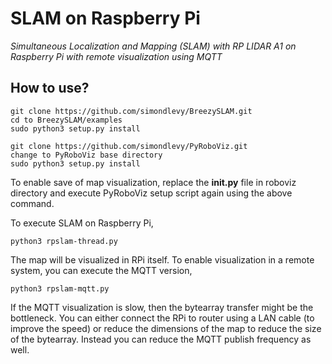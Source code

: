 # SLAM on Raspberry Pi

_Simultaneous Localization and Mapping (SLAM) with RP LIDAR A1 on Raspberry Pi with remote visualization using MQTT_



## How to use?

```
git clone https://github.com/simondlevy/BreezySLAM.git
cd to BreezySLAM/examples
sudo python3 setup.py install
```

```
git clone https://github.com/simondlevy/PyRoboViz.git
change to PyRoboViz base directory
sudo python3 setup.py install
```

To enable save of map visualization, replace the **__init__.py** file in roboviz directory and execute PyRoboViz setup script again using the above command.

To execute SLAM on Raspberry Pi,
```
python3 rpslam-thread.py
```

The map will be visualized in RPi itself. To enable visualization in a remote system, you can execute the MQTT version,
```
python3 rpslam-mqtt.py
```

If the MQTT visualization is slow, then the bytearray transfer might be the bottleneck. You can either connect the RPi to router using a LAN cable (to improve the speed) or reduce the dimensions of the map to reduce the size of the bytearray. Instead you can reduce the MQTT publish frequency as well.





